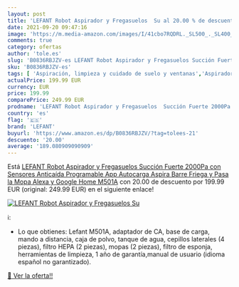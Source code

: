 ```yaml
---
layout: post
title: 'LEFANT Robot Aspirador y Fregasuelos  Su al 20.00 % de descuento'
date: 2021-09-20 09:47:16
image: 'https://m.media-amazon.com/images/I/41cbo7RQDRL._SL500_._SL400_.jpg'
comments: true
category: ofertas
author: 'tole.es'
slug: 'B0836RBJZV-es LEFANT Robot Aspirador y Fregasuelos Succión Fuerte 2000Pa...'
sku: 'B0836RBJZV-es'
tags: [ 'Aspiración, limpieza y cuidado de suelo y ventanas','Aspiradoras','Hogar y cocina','Robots aspiradores','alexa','google','home','lefant', ]
actualPrice: 199.99 EUR
currency: EUR
price: 199.99
comparePrice: 249.99 EUR
prodname: 'LEFANT Robot Aspirador y Fregasuelos  Succión Fuerte 2000Pa con Sensores Anticaída  Programable App  Autocarga  Aspira  Barre  Friega y Pasa la Mopa  Alexa y Google Home M501A'
country: 'es'
flag: '🇪🇸'
brand: 'LEFANT'
buyurl: 'https://www.amazon.es/dp/B0836RBJZV/?tag=tolees-21'
descuento: '20.00'
average: '189.080909090909'
---
```


Está [LEFANT Robot Aspirador y Fregasuelos  Succión Fuerte 2000Pa con Sensores Anticaída  Programable App  Autocarga  Aspira  Barre  Friega y Pasa la Mopa  Alexa y Google Home M501A](https://www.amazon.es/dp/B0836RBJZV/?tag=tolees-21) con 20.00 de descuento por 199.99 EUR (original: 249.99 EUR) en el siguiente enlace!

[![LEFANT Robot Aspirador y Fregasuelos  Su](https://m.media-amazon.com/images/I/41cbo7RQDRL._SL500_._SL400_.jpg)](https://www.amazon.es/dp/B0836RBJZV/?tag=tolees-21)

ℹ️:

- Lo que obtienes: Lefant M501A, adaptador de CA, base de carga, mando a distancia, caja de polvo, tanque de agua, cepillos laterales (4 piezas), filtro HEPA (2 piezas), mopas (2 piezas), filtro de esponja, herramientas de limpieza, 1 año de garantía,manual de usuario (idioma español no garantizado).

[🛒 Ver la oferta!!](https://www.amazon.es/dp/B0836RBJZV/?tag=tolees-21)
